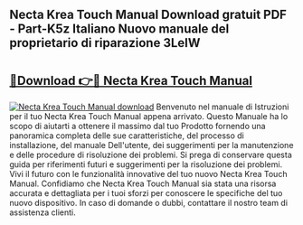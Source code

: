 ## Necta Krea Touch Manual Download gratuit PDF - Part-K5z Italiano Nuovo manuale del proprietario di riparazione 3LeIW

# <h2><a href="http://dfh4nh9.blite.top/?on=Necta+Krea+Touch+Manual">🔗Download 👉🔴 Necta Krea Touch Manual</a></h2>

[![Necta Krea Touch Manual download](https://i.imgur.com/lujVjoI.png)](http://dfh4nh9.blite.top/?on=Necta+Krea+Touch+Manual)
Benvenuto nel manuale di Istruzioni per il tuo Necta Krea Touch Manual appena arrivato. Questo Manuale ha lo scopo di aiutarti a ottenere il massimo dal tuo Prodotto fornendo una panoramica completa delle sue caratteristiche, del processo di installazione, del manuale Dell'utente, dei suggerimenti per la manutenzione e delle procedure di risoluzione dei problemi. Si prega di conservare questa guida per riferimenti futuri e suggerimenti per la risoluzione dei problemi. Vivi il futuro con le funzionalità innovative del tuo nuovo Necta Krea Touch Manual. Confidiamo che Necta Krea Touch Manual sia stata una risorsa accurata e dettagliata per i tuoi sforzi per conoscere le specifiche del tuo nuovo dispositivo. In caso di domande o dubbi, contattare il nostro team di assistenza clienti.
